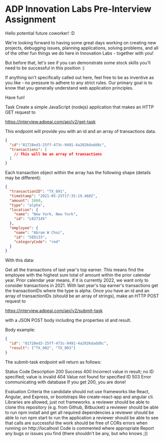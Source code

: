 # ADP Innovation Labs Pre-Interview Assignment
Hello potential future coworker! :D

We're looking forward to having some great days working on creating new projects, debugging issues, planning applications, solving problems, and all of the other fun things we do here in Innovation Labs - together with you!

But before that, let's see if you can demonstrate some stock skills you'll need to be successful in this position :)

If anything isn't specifically called out here, feel free to be as inventive as you like - no pressure to adhere to any strict rules. Our primary goal is to know that you generally understand web application principles.

Have fun!

Task
Create a simple JavaScript (nodejs) application that makes an HTTP GET request to

https://interview.adpeai.com/api/v2/get-task

This endpoint will provide you with an id and an array of transactions data.
```json
{
  "id":"81728ed3-25ff-473c-9491-4a2026dadd8c",
  "transactions": [
    // This will be an array of transactions
  ]
}
```
Each transaction object within the array has the following shape (details may be different):

```json
{
  "transactionID": "TX_691",
  "timeStamp": "2021-05-25T17:35:19.460Z",
  "amount": 1060,
  "type": "alpha",
  "location": {
    "name": "New York, New York",
    "id": "L027145"
  },
  "employee": {
    "name": "Abram W Choi",
    "id": "SED133",
    "categoryCode": "red"
  }
}
```
With this data:

Get all the transactions of last year's top earner. This means find the employee with the highest sum total of amount within the prior calendar year. Prior calendar year means, if it is currently 2022, we want only to consider transactions in 2021.
With last year's top earner's transactions get the transactionIDs where the type is alpha.
Once you have an id and an array of transactionIDs (should be an array of strings), make an HTTP POST request to

https://interview.adpeai.com/api/v2/submit-task

with a JSON POST body including the properties id and result.

Body example:
```json
{
  "id": "81728ed3-25ff-473c-9491-4a2026dadd8c",
  "result": ["TX_002", "TX_003"]
}
```
The submit-task endpoint will return as follows:

Status Code	Description
200	Success
400	Incorrect value in result; no ID specified; value is invalid
404	Value not found for specified ID
503	Error communicating with database
If you get 200, you are done!

Evaluation Criteria
the candidate should not use frameworks like React, Angular, and Express, or bootstraps like create-react-app and angular cli. Libraries are allowed, just not frameworks.
a reviewer should be able to clone this repository (e.g. from Github, Bitbucket)
a reviewer should be able to run npm install and get all required dependencies
a reviewer should be able to run npm start to run the application
a reviewer should be able to see that calls are successful
the work should be free of CORs errors when running on http://localhost
Code is commented where appropriate
Report any bugs or issues you find (there shouldn't be any, but who knows ;))
